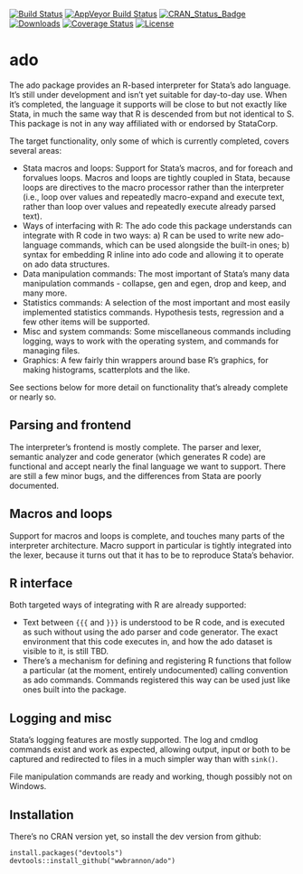 
<!-- README.md is generated from README.Rmd. Please edit that file -->

[![Build
Status](https://img.shields.io/travis/wwbrannon/ado.svg?style=flat)](https://travis-ci.org/wwbrannon/ado)
[![AppVeyor Build
Status](https://ci.appveyor.com/api/projects/status/github/wwbrannon/ado?branch=master&svg=true)](https://ci.appveyor.com/project/wwbrannon/ado)
[![CRAN\_Status\_Badge](https://www.r-pkg.org/badges/version/ado)](https://cran.r-project.org/package=ado)
[![Downloads](https://cranlogs.r-pkg.org/badges/ado)](https://cran.r-project.org/package=ado)
[![Coverage
Status](https://img.shields.io/codecov/c/github/wwbrannon/ado/master.svg)](https://codecov.io/github/wwbrannon/ado?branch=master)
[![License](https://img.shields.io/:license-mit-blue.svg?style=flat)](https://wwbrannon.mit-license.org/)

# ado

The ado package provides an R-based interpreter for Stata’s ado
language. It’s still under development and isn’t yet suitable for
day-to-day use. When it’s completed, the language it supports will be
close to but not exactly like Stata, in much the same way that R is
descended from but not identical to S. This package is not in any way
affiliated with or endorsed by StataCorp.

The target functionality, only some of which is currently completed,
covers several areas:

  - Stata macros and loops: Support for Stata’s macros, and for foreach
    and forvalues loops. Macros and loops are tightly coupled in Stata,
    because loops are directives to the macro processor rather than the
    interpreter (i.e., loop over values and repeatedly macro-expand and
    execute text, rather than loop over values and repeatedly execute
    already parsed text).
  - Ways of interfacing with R: The ado code this package understands
    can integrate with R code in two ways: a) R can be used to write new
    ado-language commands, which can be used alongside the built-in
    ones; b) syntax for embedding R inline into ado code and allowing it
    to operate on ado data structures.
  - Data manipulation commands: The most important of Stata’s many data
    manipulation commands - collapse, gen and egen, drop and keep, and
    many more.
  - Statistics commands: A selection of the most important and most
    easily implemented statistics commands. Hypothesis tests, regression
    and a few other items will be supported.
  - Misc and system commands: Some miscellaneous commands including
    logging, ways to work with the operating system, and commands for
    managing files.
  - Graphics: A few fairly thin wrappers around base R’s graphics, for
    making histograms, scatterplots and the like.

See sections below for more detail on functionality that’s already
complete or nearly so.

## Parsing and frontend

The interpreter’s frontend is mostly complete. The parser and lexer,
semantic analyzer and code generator (which generates R code) are
functional and accept nearly the final language we want to support.
There are still a few minor bugs, and the differences from Stata are
poorly documented.

## Macros and loops

Support for macros and loops is complete, and touches many parts of the
interpreter architecture. Macro support in particular is tightly
integrated into the lexer, because it turns out that it has to be to
reproduce Stata’s behavior.

## R interface

Both targeted ways of integrating with R are already supported:

  - Text between `{{{` and `}}}` is understood to be R code, and is
    executed as such without using the ado parser and code generator.
    The exact environment that this code executes in, and how the ado
    dataset is visible to it, is still TBD.
  - There’s a mechanism for defining and registering R functions that
    follow a particular (at the moment, entirely undocumented) calling
    convention as ado commands. Commands registered this way can be used
    just like ones built into the package.

## Logging and misc

Stata’s logging features are mostly supported. The log and cmdlog
commands exist and work as expected, allowing output, input or both to
be captured and redirected to files in a much simpler way than with
`sink()`.

File manipulation commands are ready and working, though possibly not on
Windows.

## Installation

There’s no CRAN version yet, so install the dev version from github:

    install.packages("devtools")
    devtools::install_github("wwbrannon/ado")
